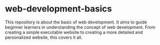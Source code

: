 # web-development-basics
This repository is about the basic of web development. It aims to guide beginner learners in understanding the concept of web development. From creating a simple executable website to creating a more detailed and personalized website, this covers it all.
